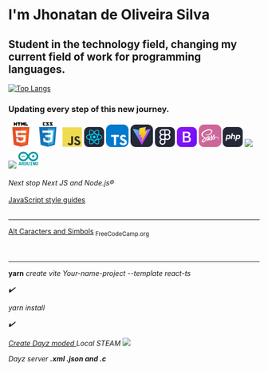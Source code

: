 <h1>I'm Jhonatan de Oliveira Silva </h1>
<h2>Student in the technology field, changing my current field of work for programming languages.</h2>
      


[![Top Langs](https://github-readme-stats.vercel.app/api/top-langs/?username=Jhowpix&layout=compact)](https://github.com/anuraghazra/github-readme-stats)

 <h3>Updating every step of this new journey.</h3>
 
 <img src="https://raw.githubusercontent.com/devicons/devicon/master/icons/html5/html5-original-wordmark.svg " style="width: 50px;">  <img src="https://raw.githubusercontent.com/devicons/devicon/master/icons/css3/css3-original-wordmark.svg " style="width: 50px;">  <img src="https://raw.githubusercontent.com/devicons/devicon/master/icons/javascript/javascript-original.svg" style="width: 40px;"> <img src="https://github.com/tandpfun/skill-icons/blob/main/icons/React-Dark.svg" style="width: 40px;"> <img src="https://github.com/tandpfun/skill-icons/blob/main/icons/TypeScript.svg" style="width: 45px;"> <img src="https://github.com/tandpfun/skill-icons/blob/main/icons/Vite-Dark.svg" style="width: 45px;"> <img src="https://github.com/tandpfun/skill-icons/blob/main/icons/Figma-Dark.svg" style="width: 40px;"> <img src="https://github.com/tandpfun/skill-icons/blob/main/icons/Bootstrap.svg" style="width: 40px;"> <img src="https://github.com/tandpfun/skill-icons/blob/main/icons/Sass.svg" style="width: 45px;">  <img src="https://github.com/tandpfun/skill-icons/blob/main/icons/PHP-Dark.svg" style="width: 40px;"> <img src="https://github.com/isocpp/logos/blob/master/cpp_logo.svg" style="width: 40px;"> <img src="https://user-images.githubusercontent.com/17773218/56295546-32a81200-60ea-11e9-8761-0b726b20fd51.png" style="width: 50px;"> <img src="https://raw.githubusercontent.com/devicons/devicon/master/icons/arduino/arduino-original-wordmark.svg" style="width: 40px;"><br><br>
<i> Next stop Next JS and Node.js®</i><br><br>
<a href="https://github.com/airbnb/javascript">JavaScript style guides</a>
<br><br><hr>
<a href="https://www.freecodecamp.org/portuguese/news/codigos-alt-como-digitar-caracteres-especiais-e-simbolos-do-teclado-no-windows-usando-as-teclas-alt/"> Alt Caracters and Simbols</a><sub> FreeCodeCamp.org </sub><br><br><br><hr>
<b>yarn</b><i> create vite Your-name-project --template react-ts
<p><emotion>✔️</emotion></p>
<p>yarn install</p>
<p><emotion>✔️</emotion></p>

<a href="https://steamcommunity.com/profiles/76561199247898368/myworkshopfiles/?appid=221100">Create Dayz moded </a><i> Local STEAM </i><img src="https://upload.wikimedia.org/wikipedia/commons/8/83/Steam_icon_logo.svg" style="width: 20px;">


<i> Dayz server </i><b> .xml .json and .c </b>
 
